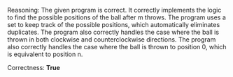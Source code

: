 Reasoning: 
The given program is correct. It correctly implements the logic to find the possible positions of the ball after m throws. The program uses a set to keep track of the possible positions, which automatically eliminates duplicates. The program also correctly handles the case where the ball is thrown in both clockwise and counterclockwise directions. The program also correctly handles the case where the ball is thrown to position 0, which is equivalent to position n.

Correctness: **True**
